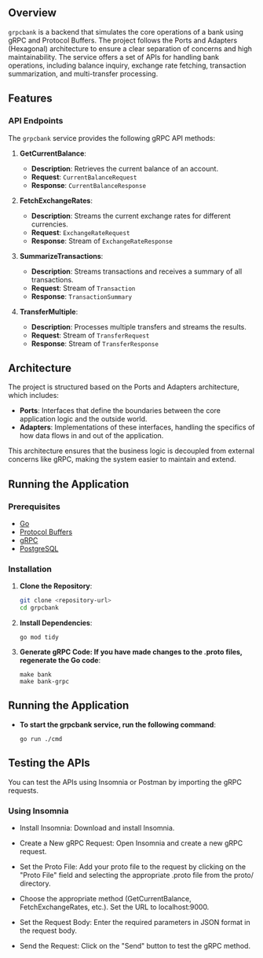 
## Overview

`grpcbank` is a backend that simulates the core operations of a bank using gRPC and Protocol Buffers. The project follows the Ports and Adapters (Hexagonal) architecture to ensure a clear separation of concerns and high maintainability. The service offers a set of APIs for handling bank operations, including balance inquiry, exchange rate fetching, transaction summarization, and multi-transfer processing.

## Features

### API Endpoints

The `grpcbank` service provides the following gRPC API methods:

1. **GetCurrentBalance**:
    - **Description**: Retrieves the current balance of an account.
    - **Request**: `CurrentBalanceRequest`
    - **Response**: `CurrentBalanceResponse`

2. **FetchExchangeRates**:
    - **Description**: Streams the current exchange rates for different currencies.
    - **Request**: `ExchangeRateRequest`
    - **Response**: Stream of `ExchangeRateResponse`

3. **SummarizeTransactions**:
    - **Description**: Streams transactions and receives a summary of all transactions.
    - **Request**: Stream of `Transaction`
    - **Response**: `TransactionSummary`

4. **TransferMultiple**:
    - **Description**: Processes multiple transfers and streams the results.
    - **Request**: Stream of `TransferRequest`
    - **Response**: Stream of `TransferResponse`

## Architecture

The project is structured based on the Ports and Adapters architecture, which includes:

- **Ports**: Interfaces that define the boundaries between the core application logic and the outside world.
- **Adapters**: Implementations of these interfaces, handling the specifics of how data flows in and out of the application.

This architecture ensures that the business logic is decoupled from external concerns like gRPC, making the system easier to maintain and extend.

## Running the Application

### Prerequisites

- [Go](https://golang.org/doc/install)
- [Protocol Buffers](https://developers.google.com/protocol-buffers)
- [gRPC](https://grpc.io/docs/languages/go/quickstart/)
- [PostgreSQL](https://www.postgresql.org/download/)

### Installation

1. **Clone the Repository**:
   ```bash
   git clone <repository-url>
   cd grpcbank
   ```

2. **Install Dependencies**:
   ```
   go mod tidy
   ``` 
   
3. **Generate gRPC Code: If you have made changes to the .proto files, regenerate the Go code**:
    ```
    make bank
    make bank-grpc
    ```

## Running the Application

- **To start the grpcbank service, run the following command**:
    ```
    go run ./cmd
    ```

## Testing the APIs

You can test the APIs using Insomnia or Postman by importing the gRPC requests.

### Using Insomnia

- Install Insomnia:
    Download and install Insomnia.


- Create a New gRPC Request:
Open Insomnia and create a new gRPC request.


- Set the Proto File:
  Add your proto file to the request by clicking on the "Proto File" field and selecting the appropriate .proto file from the proto/ directory.


- Choose the appropriate method (GetCurrentBalance, FetchExchangeRates, etc.).
  Set the URL to localhost:9000.


- Set the Request Body:
  Enter the required parameters in JSON format in the request body.


- Send the Request:
  Click on the "Send" button to test the gRPC method.